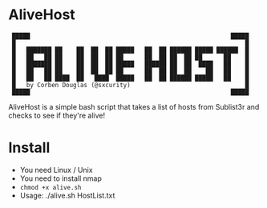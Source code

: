 # AliveHost
```
 █████                                                        █████
 █                                                                █
 █   ███████ ██    ██  ██  ██ █████   ██  ██ ██████ █████ ██████  █      
 █   ██   ██ ██    ██  ██  ██ ██      ██  ██ ██  ██ ██      ██	  █     
 █   ███████ ██    ██  ██  ██ █████   ██████ ██  ██  ████   ██	  █      
 █   ██   ██ ██    ██  ██  ██ ██      ██  ██ ██  ██    ██   ██	  █      
 █   ██   ██ ████  ██   ████  █████   ██  ██ ██████ █████   ██	  █
 █   by Corben Douglas (@sxcurity)                                █
 █████                                                        █████
 ```
AliveHost is a simple bash script that takes a list of hosts from Sublist3r and checks to see if they're alive!

# Install
* You need Linux / Unix
* You need to install nmap 
*  `chmod +x alive.sh`
* Usage: ./alive.sh HostList.txt
